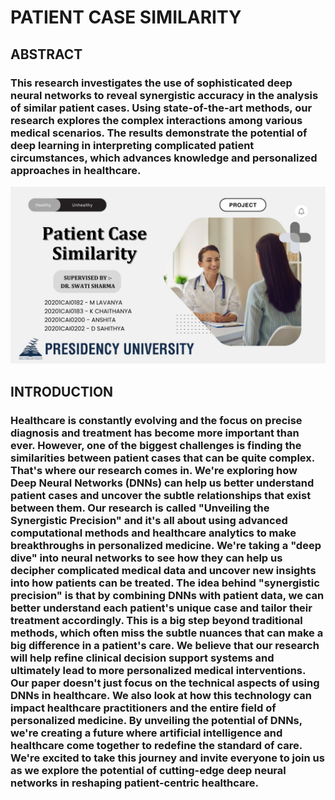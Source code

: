 <h1> PATIENT CASE SIMILARITY </h1>

<h2> ABSTRACT </h2>
<h3>This research investigates the use of sophisticated deep neural networks to reveal synergistic accuracy in the analysis of similar patient cases. Using state-of-the-art methods, our research explores the complex interactions among various medical scenarios. The results demonstrate the potential of deep learning in interpreting complicated patient circumstances, which advances knowledge and personalized approaches in healthcare.</h3>

![alt text](Patient-Case-Similarity.jpg)

<h2> INTRODUCTION </h2>
<h3> Healthcare is constantly evolving and the focus on precise diagnosis and treatment has become more important than ever. However, one of the biggest challenges is finding the similarities between patient cases that can be quite complex. That's where our research comes in. We're exploring how Deep Neural Networks (DNNs) can help us better understand patient cases and uncover the subtle relationships that exist between them. Our research is called "Unveiling the Synergistic Precision" and it's all about using advanced computational methods and healthcare analytics to make breakthroughs in personalized medicine. We're taking a "deep dive" into neural networks to see how they can help us decipher complicated medical data and uncover new insights into how patients can be treated. The idea behind "synergistic precision" is that by combining DNNs with patient data, we can better understand each patient's unique case and tailor their treatment accordingly. This is a big step beyond traditional methods, which often miss the subtle nuances that can make a big difference in a patient's care. We believe that our research will help refine clinical decision support systems and ultimately lead to more personalized medical interventions. Our paper doesn't just focus on the technical aspects of using DNNs in healthcare. We also look at how this technology can impact healthcare practitioners and the entire field of personalized medicine. By unveiling the potential of DNNs, we're creating a future where artificial intelligence and healthcare come together to redefine the standard of care. We're excited to take this journey and invite everyone to join us as we explore the potential of cutting-edge deep neural networks in reshaping patient-centric healthcare. </h3>
